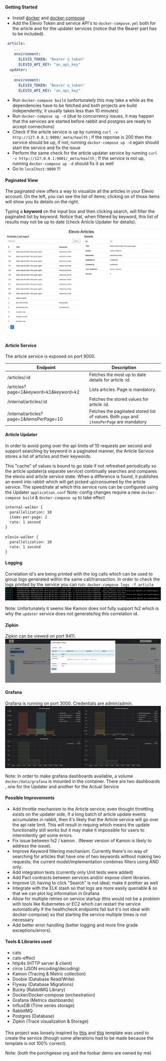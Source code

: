 #### Getting Started
- Install [docker](https://docs.docker.com/install/) and [docker-compose](https://docs.docker.com/compose/install/)
- Add the Elevio Token and service API's to `docker-compose.yml` both for the article and for the updater services (notice that the Bearer part has to be included). 
```yaml
 article:
    ...
    environment:
      ELEVIO_TOKEN: "Bearer a_token"
      ELEVIO_API_KEY: "an_api_key"
  updater:
    ...
    environment:
      ELEVIO_TOKEN: "Bearer a_token"
      ELEVIO_API_KEY: "an_api_key"
```
- Run `docker-compose build` (unfortunately this may take 
a while as the dependencies have to be fetched and both projects 
are build independently; it usually takes less than 10 minutes)
- Run `docker-compose up -d` (due to concurrency issues, it may happen that the services are 
started before rabbit and postgres are ready to accept connections)
- Check if the article service is up by running `curl -v http://127.0.0.1:9000/_meta/health` ; 
if the reponse is 200 then the service should be up, if not; 
running `docker-compose up -d` again should start the service and fix the issue
- Perform the same check for the article updater service by running `curl -v http://127.0.0.1:9001/_meta/health` ; 
If the service is not up, running `docker-compose up -d` should fix it as well
- Go to `localhost:9000` !!!


#### Paginated View

The paginated view offers a way to visualize all the articles in your Elevio account.
On the left, you can see the list of items; clicking on of those items will show you its details on the right.

Typing a **keyword** on the input box and then clicking search,  will filter the paginated list by keyword. Notice that, when filtered
by keyword, this list of results may not be up to date (check Article Updater for details).

![](imgs/ui.png)

#### Article Service
The article service is exposed on port 9000.  

| Endpoint  | Description |
| ------------- | ------------- |
| /articles/:id  | Fetches the most up to date details for article :id. |
| /articles?page=1&keyword=k1&keyword=k2  | Lists articles. Page is mandatory. |
| /internal/articles/:id  | Fetches the stored values for article :id. |
| /internal/articles?page=1&itemsPerPage=10  | Fetches the paginated stored list of values. Both `page` and `itemsPerPage` are mandatory |

 
#### Article Updater
 
In order to avoid going over the api limits of 10 requests per second and support searching by keyword in a paginated manner, 
the Article Service stores a list of articles and their keywords. 

This "cache" of values is bound to go stale if not refreshed periodically so the article updater(a separate service)
continually searches and compares the elevio and article service state. 
When a difference is found, it publishes an event into rabbit which will get picked up/consumed by the article service.
The speed/rate at which this service runs can be configured using the Updater `application.conf`
Note: config changes require a new `docker-compose build` & `docker-compose up` to take effect

```.hocon
internal-walker {
  parallelization: 10
  items-per-page: 2
  rate: 1 second
}

elevio-walker {
  parallelization: 10
  rate: 1 second
}
```

#### Logging
Correlation id's are being printed with the log calls which can be used to group logs generated
within the same call/transaction.
In order to check the logs printed by the service you can run:
`docker-compose logs -f article`
![](imgs/logs.png)

Note: Unfortunately it seems like Kamon does not fully support fs2 which is why the `updater` service
does not generate/log this correlation id.

#### Zipkin 
Zipkin can be viewed on port 9411.
![](imgs/zipkin.png)


#### Grafana
Grafana is running on port 3000. Credentials are admin/admin.
 ![](imgs/grafana.png)
 
Note: In order to make grafana dashboards available, a volume `docker/data/grafana` is mounted in the 
container.
There are two dashboards , one for the Updater and another for the Actual Service




#### Possible Improvements

- Add throttle mechanism to the Article service; even thought throttling exists on the updater side, if a long batch of article update
events accumulates in rabbit, then it's likely that the Article service will go over the api rate limit. This will result in requing which means the update functionality still works but it may make it impossible for users to intermitently get some errors.
- Fix issue between fs2 / kamon . (Newer version of Kamon is likely to address the issue).
- Improve Keyword filtering mechanism. Currently there's no way of searching for articles that have one of two keywords without making two requests; the current model/implementation combines filters using AND only.
- Add integration tests (currently only Unit tests were added)
- Add Pact contracts between services and/or expose client libraries.
- Improve UI; having to click "Search" is not ideal; make it prettier as well
- Integrate with the ELK stash so that logs are more easily queriable & so that we can plot log information in Grafana
- Allow for multiple retries on service startup (this would not be a problem with tools like Kubernetes or EC2 which can restart the service automatically if the healthcheck endpoints fail but it's not ideal with docker-compose) so that starting the service multiple times is not necessary
- Add better error handling (better logging and more fine grade exceptions/errors).

#### Tools & Libraries used
- cats
- cats-effect
- http4s (HTTP server & client)
- circe (JSON encoding/decoding)
- Kamon (Tracing & Metric collection)
- Doobie (Database Read/Write)
- Flyway (Database Migrations)
- Bucky (RabbitMQ Library)
- Docker/Docker-compose (orchestration)
- Grafana (Metrics dashboards)
- InfluxDB (Time series storage)
- RabbitMQ 
- Postgres (Database)
- Zipkin (Trace visualization & Storage)

#### 
This project was loosely inspired by [this](https://github.com/cmcmteixeira/foobar-tracing-demo) and [this](https://github.com/porchgeese/service.g8) template was used to create the service (though some alterations had to be made because the template is not 100% correct). 

Note:  (both the porchgeese org and the foobar demo are owned by me)
